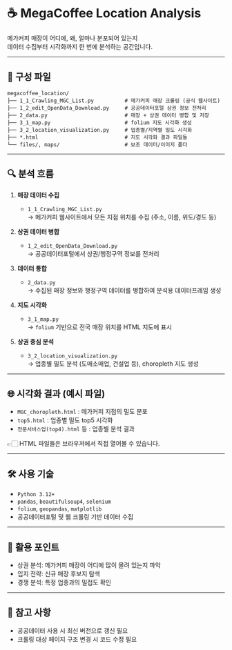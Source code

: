 # ☕ MegaCoffee Location Analysis

메가커피 매장이 어디에, 왜, 얼마나 분포되어 있는지  
데이터 수집부터 시각화까지 한 번에 분석하는 공간입니다.

---

## 📁 구성 파일

```
megacoffee_location/
├── 1_1_Crawling_MGC_List.py          # 메가커피 매장 크롤링 (공식 웹사이트)
├── 1_2_edit_OpenData_Download.py     # 공공데이터포털 상권 정보 전처리
├── 2_data.py                         # 매장 + 상권 데이터 병합 및 저장
├── 3_1_map.py                        # folium 지도 시각화 생성
├── 3_2_location_visualization.py     # 업종별/지역별 밀도 시각화
├── *.html                            # 지도 시각화 결과 파일들
└── files/, maps/                     # 보조 데이터/이미지 폴더
```

---

## 🔍 분석 흐름

1. **매장 데이터 수집**
   - `1_1_Crawling_MGC_List.py`  
     → 메가커피 웹사이트에서 모든 지점 위치를 수집 (주소, 이름, 위도/경도 등)

2. **상권 데이터 병합**
   - `1_2_edit_OpenData_Download.py`  
     → 공공데이터포털에서 상권/행정구역 정보를 전처리

3. **데이터 통합**
   - `2_data.py`  
     → 수집된 매장 정보와 행정구역 데이터를 병합하여 분석용 데이터프레임 생성

4. **지도 시각화**
   - `3_1_map.py`  
     → `folium` 기반으로 전국 매장 위치를 HTML 지도에 표시

5. **상권 중심 분석**
   - `3_2_location_visualization.py`  
     → 업종별 밀도 분석 (도매소매업, 건설업 등), choropleth 지도 생성

---

## 🌐 시각화 결과 (예시 파일)

- `MGC_choropleth.html` : 메가커피 지점의 밀도 분포
- `top5.html` : 업종별 밀도 top5 시각화
- `전문서비스업(top4).html` 등 : 업종별 분석 결과

👉🏻 HTML 파일들은 브라우저에서 직접 열어볼 수 있습니다.

---

## 🛠 사용 기술

- `Python 3.12+`
- `pandas`, `beautifulsoup4`, `selenium`
- `folium`, `geopandas`, `matplotlib`
- 공공데이터포털 및 웹 크롤링 기반 데이터 수집

---

## 🧭 활용 포인트

- 상권 분석: 메가커피 매장이 어디에 많이 몰려 있는지 파악
- 입지 전략: 신규 매장 후보지 탐색
- 경쟁 분석: 특정 업종과의 밀접도 확인

---

## 📌 참고 사항

- 공공데이터 사용 시 최신 버전으로 갱신 필요
- 크롤링 대상 페이지 구조 변경 시 코드 수정 필요

